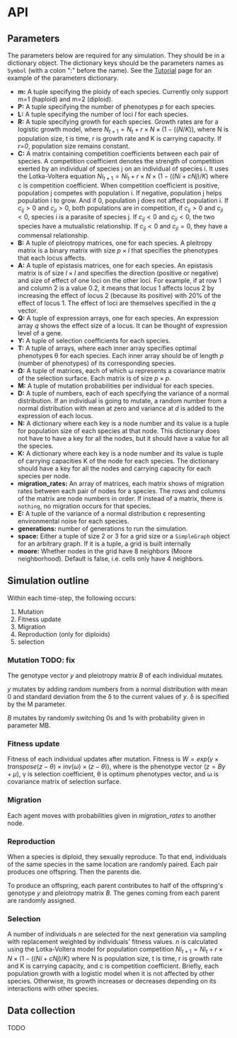 # API

## Parameters

The parameters below are required for any simulation. They should be in a dictionary object. The dictionary keys should be the parameters names as `Symbol` (with a colon ":" before the name). See the [Tutorial](@ref) page for an example of the parameters dictionary.

* __m:__ A tuple specifying the ploidy of each species. Currently only support m=1 (haploid) and m=2 (diploid).
* __P:__ A tuple specifying the number of phenotypes _p_ for each species.
* __L:__ A tuple specifying the number of loci _l_ for each species.
* __R:__ A tuple specifying growth for each species. Growth rates are for a logistic growth model, where $N_{t+1} = N_t + r\times N\times (1 - ((N/K))$, where N is population size, t is time, r is growth rate and K is carrying capacity. If _r=0_, population size remains constant.
* __C:__ A matrix containing competition coefficients between each pair of species. A competition coefficient denotes the strength of competition exerted by an individual of species j on an individual of species i. It uses the Lotka-Voltera equation $Ni_{t+1} = Ni_t + r\times N\times (1 - ((Ni + cNj)/K)$ where c is competition coefficient. When competition coefficient is positive, population j competes with population i. If negative, population j helps population i to grow. And if 0, population j does not affect population i. If $c_{ij} > 0$ and $c_{ji} > 0$, both populations are in competition, if $c_{ij} > 0$ and $c_{ji} < 0$, species i is a parasite of species j. If $c_{ij} < 0$ and $c_{ji} < 0$, the two species have a mutualistic relationship. If $c_{ij} < 0$ and $c_{ji} = 0$, they have a commensal relationship.
* __B:__ A tuple of pleiotropy matrices, one for each species. A pleitropy matrix is a binary matrix with size $p \times l$ that specifies the phenotypes that each locus affects.
* __A:__ A tuple of epistasis matrices, one for each species. An epistasis matrix is of size $l \times l$ and specifies the direction (positive or negative) and size of effect of one loci on the other loci. For example, if at row 1 and column 2 is a value 0.2, it means that locus 1 affects locus 2 by increasing the effect of locus 2 (because its positive) with 20% of the effect of locus 1. The effect of loci are themselves specified in the $q$ vector.
* __Q:__ A tuple of expression arrays, one for each species. An expression array $q$ shows the effect size of a locus. It can be thought of expression level of a gene.
* __Y:__ A tuple  of selection coefficients for each species.
* __T:__ A tuple of arrays, where each inner array specifies optimal phenotypes θ for each species. Each inner array should be of length _p_ (number of phenotypes) of its corresponding species.
* __Ω:__ A tuple of matrices, each of which ω represents a covariance matrix of the selection surface. Each matrix is of size $p\times p$.
* __M:__ A tuple of mutation probabilities per individual for each species.
* __D:__ A tuple of numbers, each of each specifying the variance of a normal distribution. If an individual is going to mutate, a random number from a normal distribution with mean at zero and variance at $d$ is added to the expression of each locus.
* __N:__ A dictionary where each key is a node number and its value is a tuple for population size of each species at that node. This dictionary does not have to have a key for all the nodes, but it should have a value for all the species.
* __K:__ A dictionary where each key is a node number and its value is tuple of carrying capacities K of the node for each species. The dictionary should have a key for all the nodes and carrying capacity for each species per node.
* __migration_rates:__ An array of matrices, each matrix shows of migration rates between each pair of nodes for a species. The rows and columns of the matrix are node numbers in order. If instead of a matrix, there is `nothing`, no migration occurs for that species.
* __E:__ A tuple  of the variance of a normal distribution ε representing environmental noise for each species.
* __generations:__ number of generations to run the simulation.
* __space:__ Either a tuple of size 2 or 3 for a grid size or a `SimpleGraph` object for an arbitrary graph. If it is a tuple, a grid is built internally
* __moore:__ Whether nodes in the grid have 8 neighbors (Moore neighborhood). Default is false, i.e. cells only have 4 neighbors.

## Simulation outline

Within each time-step, the following occurs:

1. Mutation
2. Fitness update
3. Migration
4. Reproduction (only for diploids)
5. selection

### Mutation TODO: fix

The genotype vector _y_ and pleiotropy matrix _B_ of each individual mutates.

_y_ mutates by adding random numbers from a normal distribution with mean 0 and standard deviation from the δ to the current values of _y_. δ is specified by the M parameter.

_B_ mutates by randomly switching 0s and 1s with probability given in parameter MB.

### Fitness update

Fitness of each individual updates after mutation. Fitness is $W = exp(γ \times transpose(z - θ)\times inv(ω)\times (z - θ))$, where is the phenotype vector ($z = By + μ$), γ is selection coefficient, θ is optimum phenotypes vector, and ω is covariance matrix of selection surface. 

### Migration

Each agent moves with probabilities given in *migration_rates* to another node.

### Reproduction

When a species is diploid, they sexually reproduce. To that end, individuals of the same species in the same location are randomly paired. Each pair produces one offspring. Then the parents die.

To produce an offspring, each parent contributes to half of the offspring's genotype _y_ and pleiotropy matrix _B_. The genes coming from each parent are randomly assigned.

### Selection

A number of individuals _n_ are selected for the next generation via sampling with replacement weighted by individuals' fitness values. _n_ is calculated using the Lotka-Voltera model for population competition $Ni_{t+1} = Ni_t + r\times N\times (1 - ((Ni + cNj)/K)$ where N is population size, t is time, r is growth rate and K is carrying capacity, and c is competition coefficient. Briefly, each population growth with a logistic model when it is not affected by other species. Otherwise, its growth increases or decreases depending on its interactions with other species.

## Data collection

TODO
